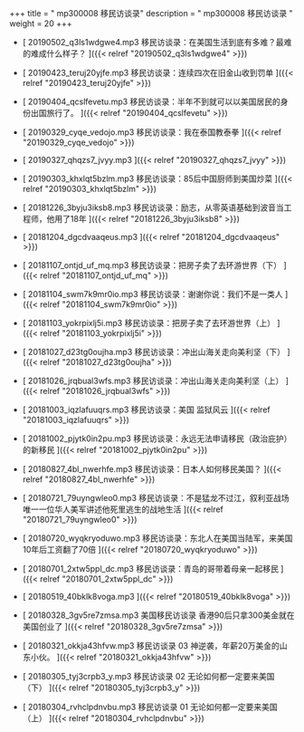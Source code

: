 +++
title = "  mp300008 移民访谈录"
description = "  mp300008 移民访谈录  "
weight = 20
+++



* [ 20190502_q3ls1wdgwe4.mp3 移民访谈录：在美国生活到底有多难？最难的难成什么样子？  ]({{< relref "20190502_q3ls1wdgwe4" >}})


* [ 20190423_teruj20yjfe.mp3 移民访谈录：连续四次在旧金山收到罚单  ]({{< relref "20190423_teruj20yjfe" >}})


* [ 20190404_qcslfevetu.mp3 移民访谈录：半年不到就可以以美国居民的身份出国旅行了。  ]({{< relref "20190404_qcslfevetu" >}})


* [ 20190329_cyqe_vedojo.mp3 移民访谈录：我在泰国教泰拳 ]({{< relref "20190329_cyqe_vedojo" >}})


* [ 20190327_qhqzs7_jvyy.mp3 ]({{< relref "20190327_qhqzs7_jvyy" >}})


* [ 20190303_khxlqt5bzlm.mp3 移民访谈录：85后中国厨师到美国炒菜  ]({{< relref "20190303_khxlqt5bzlm" >}})


* [ 20181226_3byju3iksb8.mp3 移民访谈录：励志，从零英语基础到波音当工程师，他用了18年  ]({{< relref "20181226_3byju3iksb8" >}})


* [ 20181204_dgcdvaaqeus.mp3 ]({{< relref "20181204_dgcdvaaqeus" >}})


* [ 20181107_ontjd_uf_mq.mp3 移民访谈录：把房子卖了去环游世界（下）  ]({{< relref "20181107_ontjd_uf_mq" >}})


* [ 20181104_swm7k9mr0io.mp3 移民访谈录：谢谢你说：我们不是一类人  ]({{< relref "20181104_swm7k9mr0io" >}})


* [ 20181103_yokrpixlj5i.mp3 移民访谈录：把房子卖了去环游世界（上）  ]({{< relref "20181103_yokrpixlj5i" >}})


* [ 20181027_d23tg0oujha.mp3 移民访谈录：冲出山海关走向美利坚（下）  ]({{< relref "20181027_d23tg0oujha" >}})


* [ 20181026_jrqbual3wfs.mp3 移民访谈录：冲出山海关走向美利坚（上）  ]({{< relref "20181026_jrqbual3wfs" >}})


* [ 20181003_iqzlafuuqrs.mp3 移民访谈录：美国 监狱风云  ]({{< relref "20181003_iqzlafuuqrs" >}})


* [ 20181002_pjytk0in2pu.mp3 移民访谈录：永远无法申请移民（政治庇护）的新移民  ]({{< relref "20181002_pjytk0in2pu" >}})


* [ 20180827_4bl_nwerhfe.mp3 移民访谈录：日本人如何移民美国？  ]({{< relref "20180827_4bl_nwerhfe" >}})


* [ 20180721_79uyngwleo0.mp3 移民访谈录：不是猛龙不过江，叙利亚战场唯一一位华人美军讲述他死里逃生的战地生活  ]({{< relref "20180721_79uyngwleo0" >}})


* [ 20180720_wyqkryoduwo.mp3 移民访谈录：东北人在美国当陆军，来美国10年后工资翻了70倍  ]({{< relref "20180720_wyqkryoduwo" >}})


* [ 20180701_2xtw5ppl_dc.mp3 移民访谈录：青岛的哥带着母亲一起移民  ]({{< relref "20180701_2xtw5ppl_dc" >}})


* [ 20180519_40bklk8voga.mp3 ]({{< relref "20180519_40bklk8voga" >}})


* [ 20180328_3gv5re7zmsa.mp3 美国移民访谈录 香港90后只拿300美金就在美国创业了  ]({{< relref "20180328_3gv5re7zmsa" >}})


* [ 20180321_okkja43hfvw.mp3 移民访谈录 03 神逆袭，年薪20万美金的山东小伙。 ]({{< relref "20180321_okkja43hfvw" >}})


* [ 20180305_tyj3crpb3_y.mp3 移民访谈录 02 无论如何都一定要来美国（下）  ]({{< relref "20180305_tyj3crpb3_y" >}})


* [ 20180304_rvhclpdnvbu.mp3 移民访谈录 01 无论如何都一定要来美国（上） ]({{< relref "20180304_rvhclpdnvbu" >}})

